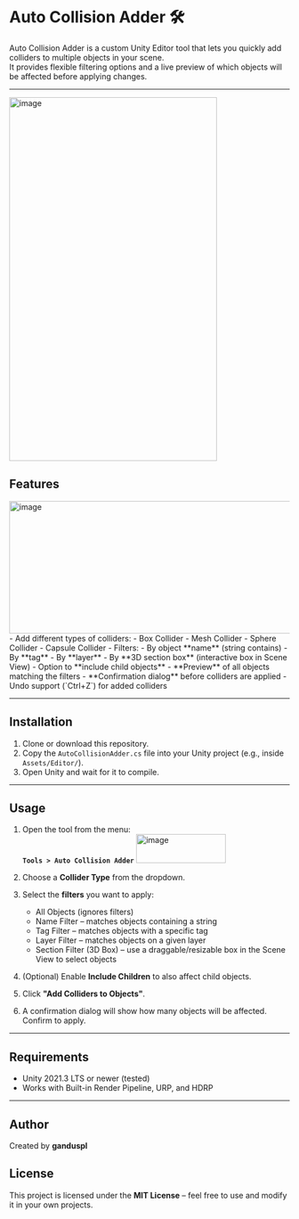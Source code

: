 # Auto Collision Adder 🛠

Auto Collision Adder is a custom Unity Editor tool that lets you quickly add colliders to multiple objects in your scene.  
It provides flexible filtering options and a live preview of which objects will be affected before applying changes.

---
<img width="373" height="653" alt="image" src="https://github.com/user-attachments/assets/3ea8d01f-185d-4cac-9b45-ef4725953c0e" />


## Features
<img width="567" height="238" alt="image" src="https://github.com/user-attachments/assets/73bf509b-f618-45e9-ae1b-54b7c2937632" />
- Add different types of colliders:
  - Box Collider
  - Mesh Collider
  - Sphere Collider
  - Capsule Collider
- Filters:
  - By object **name** (string contains)
  - By **tag**
  - By **layer**
  - By **3D section box** (interactive box in Scene View)
- Option to **include child objects**
- **Preview** of all objects matching the filters
- **Confirmation dialog** before colliders are applied
- Undo support (`Ctrl+Z`) for added colliders

---

## Installation

1. Clone or download this repository.
2. Copy the `AutoCollisionAdder.cs` file into your Unity project (e.g., inside `Assets/Editor/`).
3. Open Unity and wait for it to compile.

---

## Usage

1. Open the tool from the menu:  
   **`Tools > Auto Collision Adder`**
   <img width="161" height="52" alt="image" src="https://github.com/user-attachments/assets/63928eb0-0530-46a7-8253-6c44f84c4722" />

3. Choose a **Collider Type** from the dropdown.
4. Select the **filters** you want to apply:
   - All Objects (ignores filters)
   - Name Filter – matches objects containing a string
   - Tag Filter – matches objects with a specific tag
   - Layer Filter – matches objects on a given layer
   - Section Filter (3D Box) – use a draggable/resizable box in the Scene View to select objects
5. (Optional) Enable **Include Children** to also affect child objects.
6. Click **"Add Colliders to Objects"**.
7. A confirmation dialog will show how many objects will be affected. Confirm to apply.

---

## Requirements

- Unity 2021.3 LTS or newer (tested)
- Works with Built-in Render Pipeline, URP, and HDRP

---


## Author

Created by **ganduspl**


## License

This project is licensed under the **MIT License** – feel free to use and modify it in your own projects.
